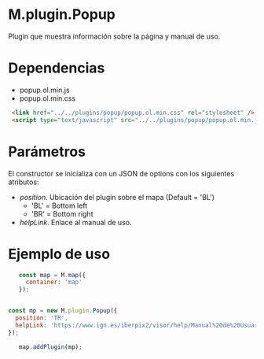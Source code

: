# M.plugin.Popup

Plugin que muestra información sobre la página y manual de uso.

# Dependencias

- popup.ol.min.js
- popup.ol.min.css

```html
 <link href="../../plugins/popup/popup.ol.min.css" rel="stylesheet" />
 <script type="text/javascript" src="../../plugins/popup/popup.ol.min.js"></script>
```

# Parámetros

El constructor se inicializa con un JSON de options con los siguientes atributos:

- *position*.  Ubicación del plugin sobre el mapa (Default = 'BL')
  - 'BL' = Bottom left
  - 'BR' = Bottom right
- *helpLink*. Enlace al manual de uso.


# Ejemplo de uso

```javascript
   const map = M.map({
     container: 'map'
   });


const mp = new M.plugin.Popup({
  position: 'TR',
  helpLink: 'https://www.ign.es/iberpix2/visor/help/Manual%20de%20Usuario.html?1Introduccion.html',
});

   map.addPlugin(mp);
```
